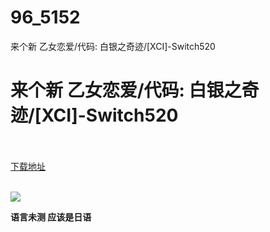 # 96_5152
来个新 乙女恋爱/代码: 白银之奇迹/[XCI]-Switch520
# 来个新 乙女恋爱/代码: 白银之奇迹/[XCI]-Switch520
 <br/></br>
[下载地址](https://www.switch520.cc/article/5152 "下载地址")
<br/></br>

<p><img src="https://ae01.alicdn.com/kf/Ue9394dccd4ba4148b8d31b63f4e25a8cR.jpg"></p>
<p><span><strong>语言未测 应该是日语</strong></span></p>
